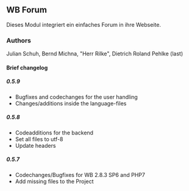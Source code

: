 ## WB Forum

Dieses Modul integriert ein einfaches Forum in ihre Webseite.

### Authors
Julian Schuh, Bernd Michna, "Herr Rilke", Dietrich Roland Pehlke (last)

#### Brief changelog 
##### 0.5.9
- Bugfixes and codechanges for the user handling
- Changes/additions inside the language-files

##### 0.5.8
- Codeadditions for the backend
- Set all files to utf-8
- Update headers

##### 0.5.7
- Codechanges/Bugfixes for WB 2.8.3 SP6 and PHP7
- Add missing files to the Project